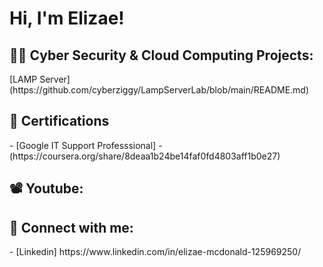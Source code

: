 <h1>Hi, I'm Elizae! 

<h2>👨‍💻 Cyber Security & Cloud Computing Projects:</h2>
[LAMP Server](https://github.com/cyberziggy/LampServerLab/blob/main/README.md)
  


<h2>📃 Certifications</h2>
- [Google IT Support Professsional]
  - (https://coursera.org/share/8deaa1b24be14faf0fd4803aff1b0e27)


<h2> 📽️ Youtube:</h2>



<h2> 🤳 Connect with me:</h2>
- [Linkedin] https://www.linkedin.com/in/elizae-mcdonald-125969250/



